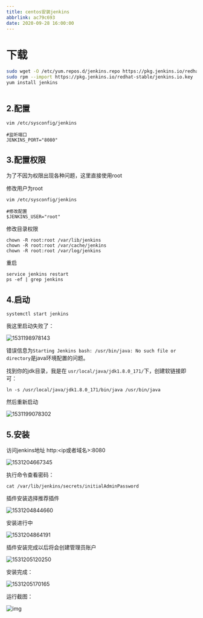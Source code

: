 ```yaml
---
title: centos安装jenkins
abbrlink: ac79c693
date: 2020-09-28 16:00:00
---
```


# 下载

```bash
sudo wget -O /etc/yum.repos.d/jenkins.repo https://pkg.jenkins.io/redhat-stable/jenkins.repo
sudo rpm --import https://pkg.jenkins.io/redhat-stable/jenkins.io.key
yum install jenkins
  
```

## 2.配置

```shell
vim /etc/sysconfig/jenkins

#监听端口
JENKINS_PORT="8080"
```

## 3.配置权限

为了不因为权限出现各种问题，这里直接使用root

修改用户为root

```shell
vim /etc/sysconfig/jenkins

#修改配置
$JENKINS_USER="root"
```

修改目录权限

```shell
chown -R root:root /var/lib/jenkins
chown -R root:root /var/cache/jenkins
chown -R root:root /var/log/jenkins
```

重启

```shell
service jenkins restart
ps -ef | grep jenkins
```

## 4.启动

```shell
systemctl start jenkins
```

我这里启动失败了：

![1531198978143](https://images2018.cnblogs.com/blog/668104/201807/668104-20180710201227396-1299962709.png)

错误信息为`Starting Jenkins bash: /usr/bin/java: No such file or directory`是java环境配置的问题。

找到你的jdk目录，我是在 `usr/local/java/jdk1.8.0_171/`下，创建软链接即可：

```shell
ln -s /usr/local/java/jdk1.8.0_171/bin/java /usr/bin/java
```

然后重新启动

![1531199078302](https://images2018.cnblogs.com/blog/668104/201807/668104-20180710201226959-451256225.png)

## 5.安装

访问jenkins地址 http:<ip或者域名>:8080

![1531204667345](https://tva1.sinaimg.cn/large/007S8ZIlgy1gj6iowwig6j30rq0p4myg.jpg)

执行命令查看密码：

```shell
cat /var/lib/jenkins/secrets/initialAdminPassword
```

插件安装选择推荐插件

![1531204844660](https://tva1.sinaimg.cn/large/007S8ZIlgy1gj6iox8ce3j30rq0p7tap.jpg)

安装进行中

![1531204864191](https://tva1.sinaimg.cn/large/007S8ZIlgy1gj6iozkb95j30rl0owdhe.jpg)

插件安装完成以后将会创建管理员账户

![1531205120250](https://tva1.sinaimg.cn/large/007S8ZIlgy1gj6ioyv8m5j30rs0p4aat.jpg)

安装完成：

![1531205170165](https://tva1.sinaimg.cn/large/007S8ZIlgy1gj6ioy5jyqj30rn0p8t9b.jpg)

运行截图：

![img](https://tva1.sinaimg.cn/large/007S8ZIlgy1gj6ioxpo29j31h80q80ul.jpg)